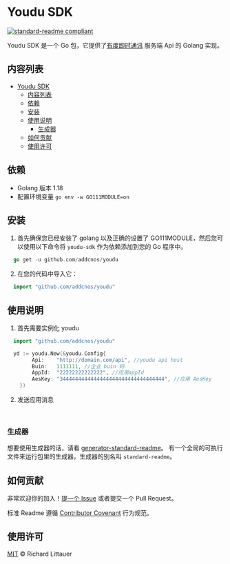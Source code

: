 # Youdu SDK

[![standard-readme compliant](https://img.shields.io/badge/readme%20style-standard-brightgreen.svg?style=flat-square)](https://github.com/RichardLitt/standard-readme)

Youdu SDK 是一个 Go 包，它提供了[有度即时通讯](https://youdu.im/doc/api/c01_00002.html) 服务端 Api 的 Golang 实现。

## 内容列表
- [Youdu SDK](#youdu-sdk)
  - [内容列表](#内容列表)
  - [依赖](#依赖)
  - [安装](#安装)
  - [使用说明](#使用说明)
    - [生成器](#生成器)
  - [如何贡献](#如何贡献)
  - [使用许可](#使用许可)

## 依赖
- Golang 版本 1.18
- 配置环境变量 `go env -w GO111MODULE=on`

## 安装

1. 首先确保您已经安装了 golang 以及正确的设置了 GO111MODULE，然后您可以使用以下命令将 `youdu-sdk` 作为依赖添加到您的 Go 程序中。 
   
```go
  go get -u github.com/addcnos/youdu
```
2. 在您的代码中导入它：
```go
  import "github.com/addcnos/youdu"
```
## 使用说明

1. 首先需要实例化 youdu 
```go
  import "github.com/addcnos/youdu"

  yd := youdu.New(&youdu.Config{
		Api:    "http://domain.com/api", //youdu api host
		Buin:   1111111, //企业 buin 码
		AppId:  "22222222222222", //应用appId
		AesKey: "3444444444444444444444444444444444", //应用 AesKey
	})
```
2. 发送应用消息
```go
    
```

### 生成器

想要使用生成器的话，请看 [generator-standard-readme](https://github.com/RichardLitt/generator-standard-readme)。
有一个全局的可执行文件来运行包里的生成器，生成器的别名叫 `standard-readme`。

## 如何贡献

非常欢迎你的加入！[提一个 Issue](https://github.com/RichardLitt/standard-readme/issues/new) 或者提交一个 Pull Request。


标准 Readme 遵循 [Contributor Covenant](http://contributor-covenant.org/version/1/3/0/) 行为规范。

## 使用许可

[MIT](LICENSE) © Richard Littauer
